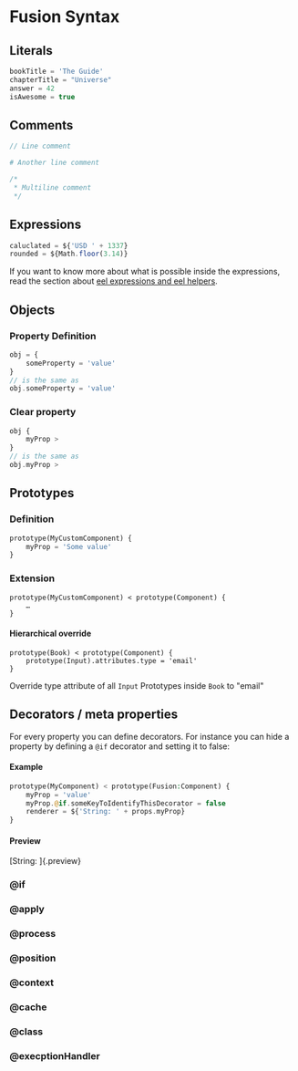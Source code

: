 # Fusion Syntax

## Literals
```php
bookTitle = 'The Guide'
chapterTitle = "Universe"
answer = 42
isAwesome = true
```

## Comments
```php
// Line comment

# Another line comment

/*
 * Multiline comment
 */
```

## Expressions
```php
caluclated = ${'USD ' + 1337}
rounded = ${Math.floor(3.14)}
```
If you want to know more about what is possible inside the expressions, read the section about [eel expressions and eel helpers](/guide/rendering/eel).

## Objects

### Property Definition
```php
obj = {
    someProperty = 'value' 
}
// is the same as
obj.someProperty = 'value'
```

### Clear property
```php
obj {
    myProp >
}
// is the same as
obj.myProp >
```

## Prototypes
### Definition
```php
prototype(MyCustomComponent) {
    myProp = 'Some value'
}
```

### Extension
```php{1}
prototype(MyCustomComponent) < prototype(Component) {
    …
}
```

#### Hierarchical override
```php{2}
prototype(Book) < prototype(Component) {
    prototype(Input).attributes.type = 'email'
}
```
Override type attribute of all `Input` Prototypes inside `Book` to "email"

## Decorators / meta properties
For every property you can define decorators. For instance you can hide a property by defining a `@if` decorator and
setting it to false:

#### Example
```php
prototype(MyComponent) < prototype(Fusion:Component) {
    myProp = 'value'
    myProp.@if.someKeyToIdentifyThisDecorator = false
    renderer = ${'String: ' + props.myProp}
}
```
#### Preview

[String: ]{.preview}

### @if
### @apply
### @process
### @position
### @context
### @cache
### @class
### @execptionHandler
